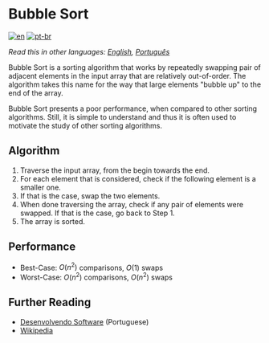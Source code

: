 # Bubble Sort

[![en](https://img.shields.io/badge/lang-en-red.svg)](./README.md) [![pt-br](https://img.shields.io/badge/lang-pt--br-green.svg)](README.pt-br.md)

_Read this in other languages: [English](README.md), [Português](README.pt-br.md)_

Bubble Sort is a sorting algorithm that works by repeatedly swapping pair of
adjacent elements in the input array that are relatively out-of-order. The
algorithm takes this name for the way that large elements "bubble up" to the end
of the array.

Bubble Sort presents a poor performance, when compared to other sorting
algorithms. Still, it is simple to understand and thus it is often used to motivate
the study of other sorting algorithms.

## Algorithm

1. Traverse the input array, from the begin towards the end.
2. For each element that is considered, check if the following element is a smaller one.
3. If that is the case, swap the two elements.
4. When done traversing the array, check if any pair of elements were swapped.
If that is the case, go back to Step 1.
5. The array is sorted.

## Performance

- Best-Case: $O(n^2)$ comparisons, $O(1)$ swaps
- Worst-Case: $O(n^2)$ comparisons, $O(n^2)$ swaps

## Further Reading

- [Desenvolvendo Software](http://desenvolvendosoftware.com.br/algoritmos/ordenacao/bubble-sort.html) (Portuguese)
- [Wikipedia](https://en.wikipedia.org/wiki/Bubble_sort)
